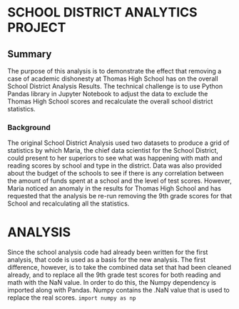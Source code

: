 # SCHOOL DISTRICT ANALYTICS PROJECT
## Summary
The purpose of this analysis is to demonstrate the effect that removing a case of academic dishonesty at Thomas High School has on the overall School District Analysis Results. The technical challenge is to use Python Pandas library in Jupyter Notebook to adjust the data to exclude the Thomas High School scores and recalculate the overall school district statistics.    
### Background
The original School District Analysis used two datasets to produce a grid of statistics by which Maria, the chief data scientist for the School District, could present to her superiors to see what was happening with math and reading scores by school and type in the district.  Data was also provided about the budget of the schools to see if there is any correlation between the amount of funds spent at a school and the level of test scores.  However, Maria noticed an anomaly in the results for Thomas High School and has requested that the analysis be re-run removing the 9th grade scores for that School and recalculating all the statistics.
# ANALYSIS
Since the school analysis code had already been written for the first analysis, that code is used as a basis for the new analysis.  The first difference, however, is to take the combined data set that had been cleaned already, and to replace all the 9th grade test scores for both reading and math with the NaN value.  In order to do this, the Numpy dependency is imported along with Pandas.  Numpy contains the .NaN value that is used to replace the real scores. 
  ```import numpy as np```
